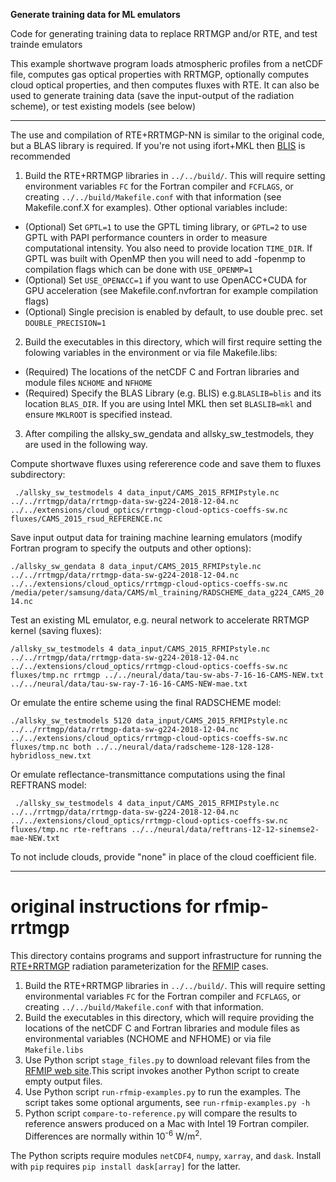 **Generate training data for ML emulators** 

Code for generating training data to replace RRTMGP and/or RTE, and test trainde emulators 

This example shortwave program loads atmospheric profiles from a netCDF file, computes gas optical properties with RRTMGP, optionally computes cloud optical properties, and then computes fluxes with RTE. It can also be used to generate training data (save the input-output of the radiation scheme), or test existing models (see below)

------

The use and compilation of RTE+RRTMGP-NN is similar to the original code, but a BLAS library is required. If you're not using ifort+MKL then [BLIS](https://github.com/flame/blis) is recommended

1. Build the RTE+RRTMGP libraries in `../../build/`. This will require setting
environment variables `FC` for the Fortran compiler and `FCFLAGS`, or creating
`../../build/Makefile.conf` with that information (see Makefile.conf.X for examples). Other optional variables include:
- (Optional) Set `GPTL=1` to use the GPTL timing library, or `GPTL=2` to use GPTL with PAPI performance counters in order to measure computational intensity. You also need to provide location `TIME_DIR`. If GPTL was built with OpenMP then you will need to add -fopenmp to compilation flags which can be done with `USE_OPENMP=1`
- (Optional) Set `USE_OPENACC=1` if you want to use OpenACC+CUDA for GPU acceleration (see Makefile.conf.nvfortran for example compilation flags)
- (Optional) Single precision is enabled by default, to use double prec. set `DOUBLE_PRECISION=1`
2. Build the executables in this directory, which will first require setting the folowing variables in the environment or via file Makefile.libs:
- (Required) The locations of the netCDF C and Fortran libraries and module files `NCHOME` and `NFHOME`
- (Required) Specify the BLAS Library (e.g. BLIS) e.g.`BLASLIB=blis` and its location `BLAS_DIR`. If you are using Intel MKL then set `BLASLIB=mkl` and ensure `MKLROOT` is specified instead. 
3. After compiling the allsky_sw_gendata and allsky_sw_testmodels, they are used in the following way.

Compute shortwave fluxes using refererence code and save them to fluxes subdirectory:

` ./allsky_sw_testmodels 4 data_input/CAMS_2015_RFMIPstyle.nc ../../rrtmgp/data/rrtmgp-data-sw-g224-2018-12-04.nc ../../extensions/cloud_optics/rrtmgp-cloud-optics-coeffs-sw.nc fluxes/CAMS_2015_rsud_REFERENCE.nc`

Save input output data for training machine learning emulators (modify Fortran program to specify the outputs and other options):

` ./allsky_sw_gendata 8 data_input/CAMS_2015_RFMIPstyle.nc ../../rrtmgp/data/rrtmgp-data-sw-g224-2018-12-04.nc ../../extensions/cloud_optics/rrtmgp-cloud-optics-coeffs-sw.nc  /media/peter/samsung/data/CAMS/ml_training/RADSCHEME_data_g224_CAMS_2014.nc `

Test an existing ML emulator, e.g. neural network to accelerate RRTMGP kernel (saving fluxes):

`/allsky_sw_testmodels 4 data_input/CAMS_2015_RFMIPstyle.nc ../../rrtmgp/data/rrtmgp-data-sw-g224-2018-12-04.nc ../../extensions/cloud_optics/rrtmgp-cloud-optics-coeffs-sw.nc fluxes/tmp.nc rrtmgp ../../neural/data/tau-sw-abs-7-16-16-CAMS-NEW.txt ../../neural/data/tau-sw-ray-7-16-16-CAMS-NEW-mae.txt ` 

Or emulate the entire scheme using the final RADSCHEME model:

`./allsky_sw_testmodels 5120 data_input/CAMS_2015_RFMIPstyle.nc ../../rrtmgp/data/rrtmgp-data-sw-g224-2018-12-04.nc ../../extensions/cloud_optics/rrtmgp-cloud-optics-coeffs-sw.nc fluxes/tmp.nc both ../../neural/data/radscheme-128-128-128-hybridloss_new.txt ` 

Or emulate reflectance-transmittance computations using the final REFTRANS model:

` ./allsky_sw_testmodels 4 data_input/CAMS_2015_RFMIPstyle.nc ../../rrtmgp/data/rrtmgp-data-sw-g224-2018-12-04.nc ../../extensions/cloud_optics/rrtmgp-cloud-optics-coeffs-sw.nc fluxes/tmp.nc rte-reftrans ../../neural/data/reftrans-12-12-sinemse2-mae-NEW.txt` 

To not include clouds, provide "none" in place of the cloud coefficient file. 

-----

# original instructions for rfmip-rrtmgp
This directory contains programs and support infrastructure for running
the [RTE+RRTMGP](https://github.com/RobertPincus/rte-rrtmgp) radiation parameterization for the
[RFMIP](https://www.earthsystemcog.org/projects/rfmip/) cases.

1. Build the RTE+RRTMGP libraries in `../../build/`. This will require setting
environmental variables `FC` for the Fortran compiler and `FCFLAGS`, or creating
`../../build/Makefile.conf` with that information.
2. Build the executables in this directory, which will require providing the
locations of the netCDF C and Fortran libraries and module files as environmental
variables (NCHOME and NFHOME) or via file `Makefile.libs`
3. Use Python script `stage_files.py` to download relevant files from the
[RFMIP web site](https://www.earthsystemcog.org/projects/rfmip/resources/).This script invokes another Python script to create empty output files.
4. Use Python script `run-rfmip-examples.py` to run the examples. The script takes
some optional arguments, see `run-rfmip-examples.py -h`
5. Python script `compare-to-reference.py` will compare the results to reference
answers produced on a Mac with Intel 19 Fortran compiler. Differences are normally
within 10<sup>-6</sup> W/m<sup>2</sup>.

The Python scripts require modules `netCDF4`, `numpy`, `xarray`, and `dask`.
Install with `pip` requires `pip install dask[array]` for the latter.
